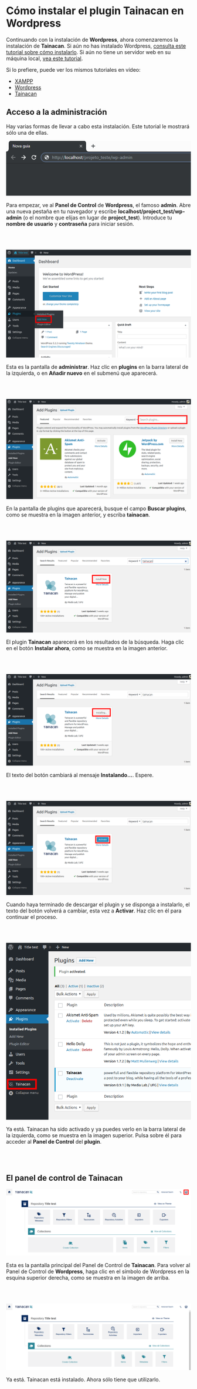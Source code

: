 # Cómo instalar el plugin Tainacan en Wordpress

Continuando con la instalación de **Wordpress**, ahora comenzaremos la instalación de **Tainacan**. Si aún no has instalado Wordpress, [consulta este tutorial sobre cómo instalarlo](/es-mx/wordpress.md). Si aún no tiene un servidor web en su máquina local, [vea este tutorial](#acceso-a-la-administración).

Si lo prefiere, puede ver los mismos tutoriales en vídeo:

- [XAMPP](https://www.youtube.com/watch?v=rznX0EZhWG4)
- [Wordpress](https://www.youtube.com/watch?v=7v6qNHmqm0I)
- [Tainacan](https://www.youtube.com/watch?v=qRtoNRUlVkk)

## Acceso a la administración

Hay varias formas de llevar a cabo esta instalación. Este tutorial le mostrará sólo una de ellas.

![](_assets/images/tainacan_01.png)

Para empezar, ve al **Panel de Control** de **Wordpress**, el famoso **admin**. Abre una nueva pestaña en tu navegador y escribe **localhost/project_test/wp-admin** (o el nombre que elijas en lugar de **project_test**). Introduce tu **nombre de usuario** y **contraseña** para iniciar sesión.

<br><br>

![](_assets/images/tainacan_02.png)

Esta es la pantalla de **administrar**. Haz clic en **plugins** en la barra lateral de la izquierda, o en **Añadir nuevo** en el submenú que aparecerá.

<br><br>

![](_assets/images/tainacan_03.png)

En la pantalla de plugins que aparecerá, busque el campo **Buscar plugins**, como se muestra en la imagen anterior, y escriba **tainacan**.

<br><br>

![](_assets/images/tainacan_04.png)

El plugin **Tainacan** aparecerá en los resultados de la búsqueda. Haga clic en el botón **Instalar ahora**, como se muestra en la imagen anterior.

<br><br>

![](_assets/images/tainacan_05.png)

El texto del botón cambiará al mensaje **Instalando...**. Espere.

<br><br>

![](_assets/images/tainacan_06.png)

Cuando haya terminado de descargar el plugin y se disponga a instalarlo, el texto del botón volverá a cambiar, esta vez a **Activar**. Haz clic en él para continuar el proceso.

<br><br>

![](_assets/images/tainacan_07.png)

Ya está. Tainacan ha sido activado y ya puedes verlo en la barra lateral de la izquierda, como se muestra en la imagen superior. Pulsa sobre él para acceder al **Panel de Control** del **plugin**.

<br><br>

## El panel de control de Tainacan

![](_assets/images/tainacan_08.png)

Esta es la pantalla principal del Panel de Control de **Tainacan**. Para volver al Panel de Control de **Wordpress**, haga clic en el símbolo de Wordpress en la esquina superior derecha, como se muestra en la imagen de arriba.

<br><br>

![](_assets/images/tainacan_09.png)

Ya está. Tainacan está instalado. Ahora sólo tiene que utilizarlo.

<br><br>
